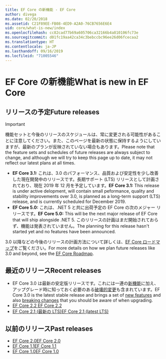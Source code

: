 ```yaml
---
title: EF Core の新機能 - EF Core
author: divega
ms.date: 02/20/2018
ms.assetid: C21F89EE-FB08-4ED9-A2A0-76CB7656E6E4
uid: core/what-is-new/index
ms.openlocfilehash: cc82cad77b69a605706ca32166b4a810106fc73e
ms.sourcegitcommit: d01fc19aa42ca34c3bebccbc96ee26d06fcecaa2
ms.translationtype: HT
ms.contentlocale: ja-JP
ms.lasthandoff: 09/16/2019
ms.locfileid: "71005546"
---
```

# <a name="what-is-new-in-ef-core"></a><span data-ttu-id="b1518-102">EF Core の新機能</span><span class="sxs-lookup"><span data-stu-id="b1518-102">What is new in EF Core</span></span>

## <a name="future-releases"></a><span data-ttu-id="b1518-103">リリースの予定</span><span class="sxs-lookup"><span data-stu-id="b1518-103">Future releases</span></span>
> [!IMPORTANT]
> <span data-ttu-id="b1518-104">機能セットと今後のリリースのスケジュールは、常に変更される可能性があることに注意してください。また、このページを最新の状態に保持するようにしていますが、最新のプランが反映されていない場合もあります。</span><span class="sxs-lookup"><span data-stu-id="b1518-104">Please note that the feature sets and schedules of future releases are always subject to change, and although we will try to keep this page up to date, it may not reflect our latest plans at all times.</span></span>

- <span data-ttu-id="b1518-105">**EF Core 3.1:** これは、3.0 のパフォーマンス、品質および安定性を少し改善した現在開発中のリリースです。長期サポート (LTS) リリースとして計画されており、現在 2019 年 12 月を予定しています。</span><span class="sxs-lookup"><span data-stu-id="b1518-105">**EF Core 3.1:** This release is under active delopment, will contain small peformance, quality and stability improvements over 3.0, is planned as a long-term support (LTS) release, and is currently scheduled for December 2019.</span></span>
- <span data-ttu-id="b1518-106">**EF Core 5.0:** これは、.NET 5 と共に出荷予定の EF Core の次のメジャー リリースです。</span><span class="sxs-lookup"><span data-stu-id="b1518-106">**EF Core 5.0:** This will be the next major release of EF Core that will ship alongside .NET 5.</span></span> <span data-ttu-id="b1518-107">このリリースの計画はまだ開始されておらず、機能は発表されていません。</span><span class="sxs-lookup"><span data-stu-id="b1518-107">The planning for this release hasn't started yet and no features have been announced.</span></span>  

<span data-ttu-id="b1518-108">3\.0 以降などの今後のリリースの計画方法について詳しくは、[EF Core ロードマップ](xref:core/what-is-new/roadmap)をご覧ください。</span><span class="sxs-lookup"><span data-stu-id="b1518-108">For more details on how we plan future releases like 3.0 and beyond, see the [EF Core Roadmap](xref:core/what-is-new/roadmap).</span></span>

## <a name="recent-releases"></a><span data-ttu-id="b1518-109">最近のリリース</span><span class="sxs-lookup"><span data-stu-id="b1518-109">Recent releases</span></span>

- <span data-ttu-id="b1518-110">EF Core 3.0 は最新の安定版リリースです。これには一連の[新機能](xref:core/what-is-new/ef-core-3.0/features)に加え、アップグレード時に知っておく必要のある[破壊的変更](xref:core/what-is-new/ef-core-3.0/breaking-changes)も含まれています。</span><span class="sxs-lookup"><span data-stu-id="b1518-110">EF Core 3.0 is the latest stable release and brings a set of [new features](xref:core/what-is-new/ef-core-3.0/features) and also [breaking changes](xref:core/what-is-new/ef-core-3.0/breaking-changes) that you should be aware of when upgrading.</span></span>
- [<span data-ttu-id="b1518-111">EF Core 2.2 </span><span class="sxs-lookup"><span data-stu-id="b1518-111">EF Core 2.2 </span></span>](xref:core/what-is-new/ef-core-2.2)
- [<span data-ttu-id="b1518-112">EF Core 2.1 (最新の LTS)</span><span class="sxs-lookup"><span data-stu-id="b1518-112">EF Core 2.1 (latest LTS)</span></span>](xref:core/what-is-new/ef-core-2.1)

## <a name="past-releases"></a><span data-ttu-id="b1518-113">以前のリリース</span><span class="sxs-lookup"><span data-stu-id="b1518-113">Past releases</span></span>

- [<span data-ttu-id="b1518-114">EF Core 2.0</span><span class="sxs-lookup"><span data-stu-id="b1518-114">EF Core 2.0</span></span>](xref:core/what-is-new/ef-core-2.0)
- [<span data-ttu-id="b1518-115">EF Core 1.1</span><span class="sxs-lookup"><span data-stu-id="b1518-115">EF Core 1.1</span></span>](xref:core/what-is-new/ef-core-1.1)
- [<span data-ttu-id="b1518-116">EF Core 1.0</span><span class="sxs-lookup"><span data-stu-id="b1518-116">EF Core 1.0</span></span>](xref:core/what-is-new/ef-core-1.0)
